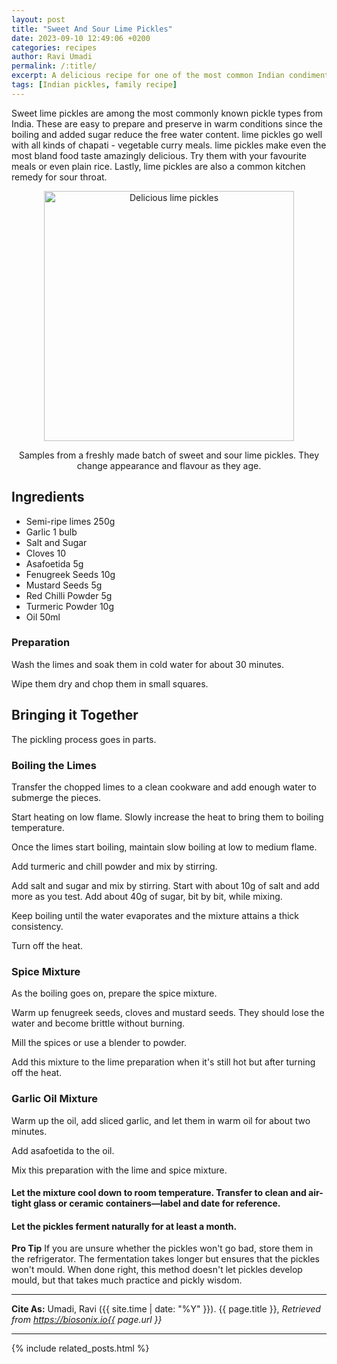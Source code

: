 ```yaml
---
layout: post
title: "Sweet And Sour Lime Pickles"
date: 2023-09-10 12:49:06 +0200
categories: recipes
author: Ravi Umadi
permalink: /:title/
excerpt: A delicious recipe for one of the most common Indian condiments, the lime pickles.
tags: [Indian pickles, family recipe]
---
```


Sweet lime pickles are among the most commonly known pickle types from India. These are easy to prepare and preserve in warm conditions since the boiling and added sugar reduce the free water content. lime pickles go well with all kinds of chapati - vegetable curry meals. lime pickles make even the most bland food taste amazingly delicious. Try them with your favourite meals or even plain rice. Lastly, lime pickles are also a common kitchen remedy for sour throat. 


<div style="text-align: center;">
  <img src="/images/sweet-sour-lime-pickles.png" alt="Delicious lime pickles" width="400" height="400">
  <p class="image-caption">Samples from a freshly made batch of sweet and sour lime pickles. They change appearance and flavour as they age.</p>
</div>

## Ingredients 
- Semi-ripe limes 250g
- Garlic 1 bulb
- Salt and Sugar
- Cloves 10
- Asafoetida 5g
- Fenugreek Seeds 10g
- Mustard Seeds 5g
- Red Chilli Powder 5g
- Turmeric Powder 10g
- Oil 50ml

### Preparation

Wash the limes and soak them in cold water for about 30 minutes. 

Wipe them dry and chop them in small squares. 

## Bringing it Together 
The pickling process goes in parts.

###  Boiling the Limes

Transfer the chopped limes to a clean cookware and add enough water to submerge the pieces. 

Start heating on low flame. Slowly increase the heat to bring them to boiling temperature. 

Once the limes start boiling, maintain slow boiling at low to medium flame. 

Add turmeric and chill powder and mix by stirring. 

Add salt and sugar and mix by stirring. Start with about 10g of salt and add more as you test. Add about 40g of sugar, bit by bit, while mixing.

Keep boiling until the water evaporates and the mixture attains a thick consistency. 

Turn off the heat. 

### Spice Mixture
As the boiling goes on, prepare the spice mixture. 

Warm up fenugreek seeds, cloves and mustard seeds. They should lose the water and become brittle without burning. 

Mill the spices or use a blender to powder. 

Add this mixture to the lime preparation when it's still hot but after turning off the heat. 

### Garlic Oil Mixture 

Warm up the oil, add sliced garlic, and let them in warm oil for about two minutes. 

Add asafoetida to the oil. 

Mix this preparation with the lime and spice mixture. 

#### Let the mixture cool down to room temperature. Transfer to clean and air-tight glass or ceramic containers—label and date for reference.

#### Let the pickles ferment naturally for at least a month.

**Pro Tip** If you are unsure whether the pickles won't go bad, store them in the refrigerator. The fermentation takes longer but ensures that the pickles won't mould. When done right, this method doesn't let pickles develop mould, but that takes much practice and pickly wisdom. 

-----------

**Cite As:**  Umadi, Ravi ({{ site.time | date: "%Y" }}). {{ page.title }},  _Retrieved from https://biosonix.io{{ page.url }}_

-----------
{% include related_posts.html %}
